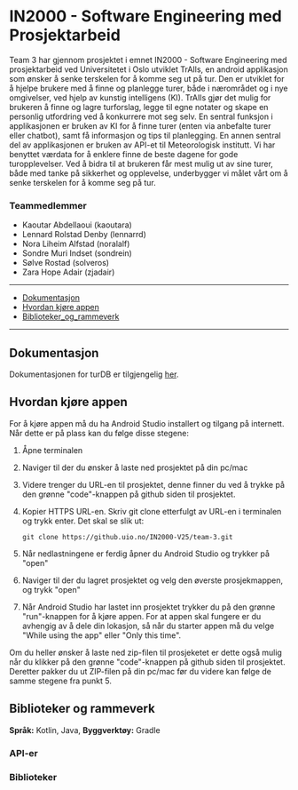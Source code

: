 # IN2000 - Software Engineering med Prosjektarbeid

Team 3 har gjennom prosjektet i emnet IN2000 - Software Engineering med prosjektarbeid ved Universitetet i Oslo utviklet TrAIls, en android applikasjon som ønsker å senke terskelen for å komme seg ut på tur. Den er utviklet for å hjelpe brukere med å finne og planlegge turer, både i nærområdet og i nye omgivelser, ved hjelp av kunstig intelligens (KI). TrAIls gjør det mulig for brukeren å finne og lagre turforslag, legge til egne notater og skape en personlig utfordring ved å konkurrere mot seg selv. En sentral funksjon i applikasjonen er bruken av KI for å finne turer (enten via anbefalte turer eller chatbot), samt få informasjon og tips til planlegging. En annen sentral del av applikasjonen er bruken av API-et til Meteorologisk institutt. Vi har benyttet værdata for å enklere finne de beste dagene for gode turopplevelser. Ved å bidra til at brukeren får mest mulig ut av sine turer, både med tanke på sikkerhet og opplevelse, underbygger vi målet vårt om å senke terskelen for å komme seg på tur.

### Teammedlemmer
* Kaoutar Abdellaoui (kaoutara)
* Lennard Rolstad Denby (lennarrd)
* Nora Liheim Alfstad (noralalf)
* Sondre Muri Indset (sondrein)
* Sølve Rostad (solveros)
* Zara Hope Adair (zjadair)

***
* [Dokumentasjon](#dokumentasjon)
* [Hvordan kjøre appen](#hvordan-kjøre-appen)
* [Biblioteker_og_rammeverk](#biblioteker-og-rammeverk)
***

## Dokumentasjon
Dokumentasjonen for turDB er tilgjengelig [her](http://turdb.info.gf:3000).

## Hvordan kjøre appen
For å kjøre appen må du ha Android Studio installert og tilgang på internett. Når dette er på plass kan du følge disse stegene:
1. Åpne terminalen
2. Naviger til der du ønsker å laste ned prosjektet på din pc/mac
3. Videre trenger du URL-en til prosjektet, denne finner du ved å trykke på den grønne "code"-knappen på github siden til prosjektet.
4. Kopier HTTPS URL-en. Skriv git clone etterfulgt av URL-en i terminalen og trykk enter. Det skal se slik ut: 

   ```git clone https://github.uio.no/IN2000-V25/team-3.git```
5. Når nedlastningene er ferdig åpner du Android Studio og trykker på "open"
6. Naviger til der du lagret prosjektet og velg den øverste prosjekmappen, og trykk "open"
7. Når Android Studio har lastet inn prosjektet trykker du på den grønne "run"-knappen for å kjøre appen. For at appen skal fungere er du avhengig av å dele din lokasjon, så når du starter appen må du velge "While using the app" eller "Only this time".

Om du heller ønsker å laste ned zip-filen til prosjeketet er dette også mulig når du klikker på den grønne "code"-knappen på github siden til prosjektet. Deretter pakker du ut ZIP-filen på din pc/mac før du videre kan følge de samme stegene fra punkt 5.

## Biblioteker og rammeverk
**Språk:** Kotlin, Java, **Byggverktøy:** Gradle

### API-er

### Biblioteker